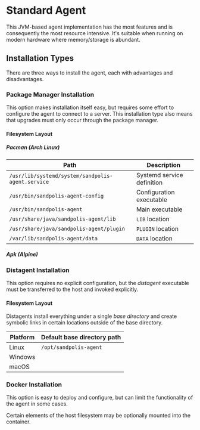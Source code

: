 # Standard Agent

This JVM-based agent implementation has the most features and is consequently
the most resource intensive. It's suitable when running on modern hardware where
memory/storage is abundant.

## Installation Types

There are three ways to install the agent, each with advantages and
disadvantages.

### Package Manager Installation

This option makes installation itself easy, but requires some effort to
configure the agent to connect to a server. This installation type also means
that upgrades must only occur through the package manager.

#### Filesystem Layout

##### Pacman (Arch Linux)

| Path                                              | Description                |
| ------------------------------------------------- | -------------------------- |
| `/usr/lib/systemd/system/sandpolis-agent.service` | Systemd service definition |
| `/usr/bin/sandpolis-agent-config`                 | Configuration executable   |
| `/usr/bin/sandpolis-agent`                        | Main executable            |
| `/usr/share/java/sandpolis-agent/lib`             | `LIB` location             |
| `/usr/share/java/sandpolis-agent/plugin`          | `PLUGIN` location          |
| `/var/lib/sandpolis-agent/data`                   | `DATA` location            |

##### Apk (Alpine)

### Distagent Installation

This option requires no explicit configuration, but the _distagent_ executable
must be transferred to the host and invoked explicitly.

#### Filesystem Layout

Distagents install everything under a single _base directory_ and create
symbolic links in certain locations outside of the base directory.

| Platform | Default base directory path |
| -------- | --------------------------- |
| Linux    | `/opt/sandpolis-agent`      |
| Windows  |                             |
| macOS    |                             |

### Docker Installation

This option is easy to deploy and configure, but can limit the functionality of
the agent in some cases.

Certain elements of the host filesystem may be optionally mounted into the
container.
